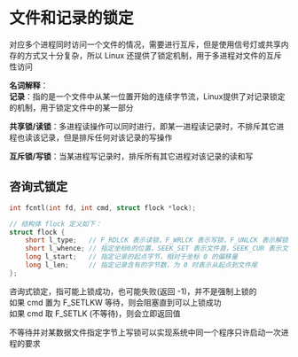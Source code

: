 # 文件和记录的锁定
对应多个进程同时访问一个文件的情况，需要进行互斥，但是使用信号灯或共享内存的方式又十分复杂，所以 Linux 还提供了锁定机制，用于多进程对文件的互斥性访问  

**名词解释**：  
**记录**：指的是一个文件中从某一位置开始的连续字节流，Linux提供了对记录锁定的机制，用于锁定文件中的某一部分  

**共享锁/读锁**：多进程读操作可以同时进行，即某一进程读记录时，不排斥其它进程也读该记录，但是排斥任何对该记录的写操作  

**互斥锁/写锁**：当某进程写记录时，排斥所有其它进程对该记录的读和写  

## 咨询式锁定
``` C
int fcntl(int fd, int cmd, struct flock *lock);

// 结构体 flock 定义如下：
struct flock {
    short l_type;   // F_RDLCK 表示读锁，F_WRLCK 表示写锁，F_UNLCK 表示解锁
    short l_whence; // 指定坐标0的位置，SEEK_SET 表示文件首，SEEK_CUR 表示文件当前位置，SEEL_END 表示文件尾
    long l_start;   // 指定记录的起点字节，相对于坐标 0 的偏移量
    long l_len;     // 指定记录含有的字节数，为 0 时表示从起点到文件尾
};
```
咨询式锁定，指可能上锁成功，也可能失败(返回 -1)，并不是强制上锁的  
如果 cmd 置为 F_SETLKW 等待，则会阻塞直到可以上锁成功  
如果 cmd 取 F_SETLK (不等待)，则会立即返回值  

不等待并对某数据文件指定字节上写锁可以实现系统中同一个程序只许启动一次进程的要求  


